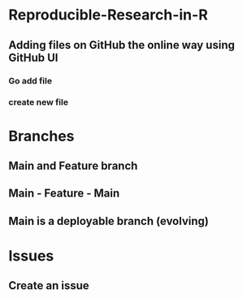 # Reproducible-Research-in-R
## Adding files on GitHub the online way using GitHub UI

### Go add file
### create new file


# Branches

## Main and Feature branch

## Main - Feature - Main

## Main is a deployable branch (evolving)


# Issues

## Create an issue
